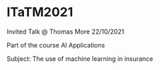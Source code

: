 # ITaTM2021
Invited Talk @ Thomas More 22/10/2021

Part of the course AI Applications

Subject: The use of machine learning in insurance
